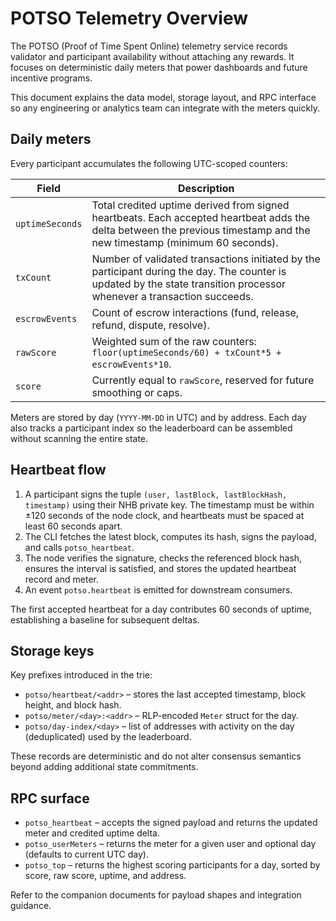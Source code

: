# POTSO Telemetry Overview

The POTSO (Proof of Time Spent Online) telemetry service records validator and participant availability without attaching any rewards. It focuses on deterministic daily meters that power dashboards and future incentive programs.

This document explains the data model, storage layout, and RPC interface so any engineering or analytics team can integrate with the meters quickly.

## Daily meters

Every participant accumulates the following UTC-scoped counters:

| Field | Description |
| --- | --- |
| `uptimeSeconds` | Total credited uptime derived from signed heartbeats. Each accepted heartbeat adds the delta between the previous timestamp and the new timestamp (minimum 60 seconds). |
| `txCount` | Number of validated transactions initiated by the participant during the day. The counter is updated by the state transition processor whenever a transaction succeeds. |
| `escrowEvents` | Count of escrow interactions (fund, release, refund, dispute, resolve). |
| `rawScore` | Weighted sum of the raw counters: `floor(uptimeSeconds/60) + txCount*5 + escrowEvents*10`. |
| `score` | Currently equal to `rawScore`, reserved for future smoothing or caps. |

Meters are stored by day (`YYYY-MM-DD` in UTC) and by address. Each day also tracks a participant index so the leaderboard can be assembled without scanning the entire state.

## Heartbeat flow

1. A participant signs the tuple `(user, lastBlock, lastBlockHash, timestamp)` using their NHB private key. The timestamp must be within ±120 seconds of the node clock, and heartbeats must be spaced at least 60 seconds apart.
2. The CLI fetches the latest block, computes its hash, signs the payload, and calls `potso_heartbeat`.
3. The node verifies the signature, checks the referenced block hash, ensures the interval is satisfied, and stores the updated heartbeat record and meter.
4. An event `potso.heartbeat` is emitted for downstream consumers.

The first accepted heartbeat for a day contributes 60 seconds of uptime, establishing a baseline for subsequent deltas.

## Storage keys

Key prefixes introduced in the trie:

- `potso/heartbeat/<addr>` – stores the last accepted timestamp, block height, and block hash.
- `potso/meter/<day>:<addr>` – RLP-encoded `Meter` struct for the day.
- `potso/day-index/<day>` – list of addresses with activity on the day (deduplicated) used by the leaderboard.

These records are deterministic and do not alter consensus semantics beyond adding additional state commitments.

## RPC surface

- `potso_heartbeat` – accepts the signed payload and returns the updated meter and credited uptime delta.
- `potso_userMeters` – returns the meter for a given user and optional day (defaults to current UTC day).
- `potso_top` – returns the highest scoring participants for a day, sorted by score, raw score, uptime, and address.

Refer to the companion documents for payload shapes and integration guidance.

